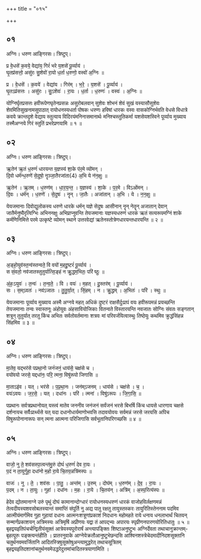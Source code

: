 +++
title = "०१५"

+++


## ०१
अग्निः। धरुण आङ्गिरसः। त्रिष्टुप्।

प्र वे॒धसे॑ क॒वये॒ वेद्या॑य॒ गिरं॑ भरे य॒शसे॑ पू॒र्व्याय॑ ।  
घृ॒तप्र॑सत्तो॒ असु॑रः सु॒शेवो॑ रा॒यो ध॒र्ता ध॒रुणो॒ वस्वो॑ अ॒ग्निः ॥

प्र । वे॒धसे॑ । क॒वये॑ । वेद्या॑य । गिर॑म् । भ॒रे॒ । य॒शसे॑ । पू॒र्व्याय॑ ।  
घृ॒तऽप्र॑सत्तः । असु॑रः । सु॒ऽशेवः॑ । रा॒यः । ध॒र्ता । ध॒रुणः॑ । वस्वः॑ । अ॒ग्निः ॥

योग्निर्घृतप्रसत्तः हवीरूपेणघृतेनप्रसन्नः असुरोबलवान् सुशेवः शोभनं शेवं सुखं यस्यासौसुशेवः शेवमितिसुखनामसुपाठात् रायोधनस्यधर्ता पोषकः धरुणः हविषां धारकः वस्वः वासकोग्निर्भवति वेधसे विधात्रे कवये क्रान्तदृशे वेद्याय स्तुत्याय विदिरयंमनिनासमानार्थः मनिश्चस्तुतिकर्मा यशसेयशस्विने पूर्व्याय मुख्याय तस्मैअग्नये गिरं स्तुतिं प्रभरेप्रणयामि ॥ १ ॥

## ०२
अग्निः। धरुण आङ्गिरसः। त्रिष्टुप्।

ऋ॒तेन॑ ऋ॒तं ध॒रुणं॑ धारयन्त य॒ज्ञस्य॑ शा॒के प॑र॒मे व्यो॑मन् ।  
दि॒वो धर्म॑न्ध॒रुणे॑ से॒दुषो॒ नॄञ्जा॒तैरजा॑ता{4} अ॒भि ये न॑न॒क्षुः ॥

ऋ॒तेन॑ । ऋ॒तम् । ध॒रुण॑म् । धा॒र॒य॒न्त॒ । य॒ज्ञस्य॑ । शा॒के । प॒र॒मे । विऽओ॑मन् ।  
दि॒वः । धर्म॑न् । ध॒रुणे॑ । से॒दुषः॑ । नॄन् । जा॒तैः । अजा॑तान् । अ॒भि । ये । न॒न॒क्षुः ॥

येयजमानाः दिवोद्युलोकस्य धरुणे धारके धर्मन् यज्ञे सेदुषः आसीनान् नॄन् नेतॄन् अजातान् देवान् जातैर्मनुष्यैरृत्विग्भिः अभिननक्षुः अभिप्राप्नुवन्ति तेयजमानाः यज्ञस्यधरुणं धारकं ऋतं सत्यरूपमग्निं शाके कर्मणिनिमित्ते परमे उत्कृष्टे व्योमन् स्थाने उत्तरवेद्यां ऋतेनस्तोत्रेणधारयन्तधारयन्ति ॥ २ ॥

## ०३
अग्निः। धरुण आङ्गिरसः। त्रिष्टुप्।

अ॒ङ्हो॒युव॑स्त॒न्व॑स्तन्वते॒ वि वयो॑ म॒हद्दु॒ष्टरं॑ पू॒र्व्याय॑ ।  
स सं॒वतो॒ नव॑जातस्तुतुर्यात्सि॒ङ्हं न क्रु॒द्धम॒भितः॒ परि॑ ष्ठुः ॥

अं॒हः॒ऽयुवः॑ । त॒न्वः॑ । त॒न्व॒ते॒ । वि । वयः॑ । म॒हत् । दु॒स्तर॑म् । पू॒र्व्याय॑ ।  
सः । स॒म्ऽवतः॑ । नव॑ऽजातः । तु॒तु॒र्या॒त् । सिं॒हम् । न । क्रु॒द्धम् । अ॒भितः॑ । परि॑ । स्थुः ॥

येयजमानाः पूर्व्याय मुख्याय अस्मै अग्नये महत् अधिकं दुष्टरं राक्षसैर्दुःप्रापं वयः हवीरूपमन्नं प्रयच्छन्ति तेयजमानाः तन्वः स्वास्तनूः अंहोयुवः अंहसावियोजिकाः वितन्वते विस्तारयन्ति नवजातः सोग्निः संवतः सङ्गतान् शत्रून् तुतुर्यात् तरतु किंच अभितः सर्वतोवर्तमानाः शत्रवः मां परिवर्जयित्वास्थुः तिष्ठेयुः कथमिव क्रुद्धंसिंहन्न सिंहमिव ॥ ३ ॥

## ०४
अग्निः। धरुण आङ्गिरसः। त्रिष्टुप्।

मा॒तेव॒ यद्भर॑से पप्रथा॒नो जनं॑जनं॒ धाय॑से॒ चक्ष॑से च ।  
वयो॑वयो जरसे॒ यद्दधा॑नः॒ परि॒ त्मना॒ विषु॑रूपो जिगासि ॥

मा॒ताऽइ॑व । यत् । भर॑से । प॒प्र॒था॒नः । जन॑म्ऽजनम् । धाय॑से । चक्ष॑से । च॒ ।  
वयः॑ऽवयः । ज॒र॒से॒ । यत् । दधा॑नः । परि॑ । त्मना॑ । विषु॑ऽरूपः । जि॒गा॒सि॒ ॥

पप्रथानः सर्वत्रप्रथानोयत् यस्त्वं मातेव जननीव जनंजनं सर्वंजनं भरसे बिभर्षि किंच धायसे धारणाय चक्षसे दर्शनायच सर्वैःप्रार्थ्यसे यत् यदा दधानोधार्यमाणोभवसि तदावयोवयः सर्वमन्नं जरसे जरयसि अपिच विषुरूपोनानारूपः सन् त्मना आत्मना परिजिगासि सर्वभूतानिपरिगच्छसि ॥ ४ ॥

## ०५
अग्निः। धरुण आङ्गिरसः। त्रिष्टुप्।

वाजो॒ नु ते॒ शव॑सस्पा॒त्वन्त॑मु॒रुं दोघं॑ ध॒रुणं॑ देव रा॒यः ।  
प॒दं न ता॒युर्गुहा॒ दधा॑नो म॒हो रा॒ये चि॒तय॒न्नत्रि॑मस्पः ॥

वाजः॑ । नु । ते॒ । शव॑सः । पा॒तु॒ । अन्त॑म् । उ॒रुम् । दोघ॑म् । ध॒रुण॑म् । दे॒व॒ । रा॒यः ।  
प॒दम् । न । ता॒युः । गुहा॑ । दधा॑नः । म॒हः । रा॒ये । चि॒तय॑न् । अत्रि॑म् । अ॒स्प॒रित्य॑स्पः ॥

हेदेव द्योतमानाग्ने उरुं पृथुं दोघं कामानान्दोग्धारं रायोधनस्यधरुणं धारकं वाजोहविर्लक्षणमन्नं तेत्वदीयस्यशवसोबलस्यान्तं समाप्तिं संपूर्ति नु अद्य पातु रक्षतु तायुस्तस्करः तायुरितिस्तेननाम पदमिव आत्मीयंमार्गमिव गुहा गुहायां दधानः आत्मनःशत्रूणांप्रकाशं निदधानः महोमहते राये धनाय धनलाभार्थं चितयन् सन्मार्गंप्रकाशयन् अत्रिमस्यः अत्रिमृषिं अप्रीणयः यद्वा तं आपद्भ्यः अपारयः स्पृप्रीणनपारणयोरितिधातुः ॥ ५ ॥बृहद्वयइतिपंचर्चन्द्वितीयंसूक्तं आत्रेयस्यपूरोरार्षं अन्त्यापङ्क्तिः शिष्टाअनुष्टुभः अग्निर्देवता तथाचानुक्रान्तम्-बृहत्पूरुः पङ्क्त्यन्तंहीति । प्रातरनुवाके आग्नेयेक्रतौआनुष्टुभेछन्दसि आश्विनशस्त्रेचेदमादीनिदशसूक्तानि चतुर्थनवमवर्जितानि आदितस्त्रिषुसूक्तेषुअन्त्यामुद्धरेत् तथाचसूत्रितम् बृहद्वयइतिदशानांचतुर्थनवमेउद्धरेदुत्तमांचादितस्त्रयाणामिति ।